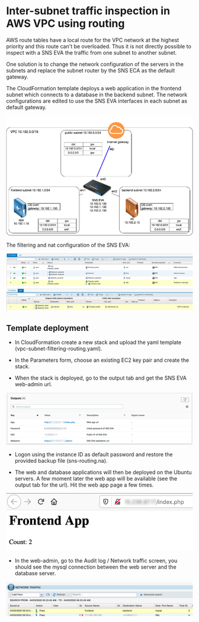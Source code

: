 
# Inter-subnet traffic inspection in AWS VPC using routing

AWS route tables have a local route for the VPC network at the highest priority and this route can't be overloaded. Thus it is not directly possible to inspect with a SNS EVA the traffic from one subnet to another subnet.

One solution is to change the network configuration of the servers in the subnets and replace the subnet router by the SNS ECA as the default gateway.

The CloudFormation template deploys a web application in the frontend subnet which connects to a database in the backend subnet. The network configurations are edited to use the SNS EVA interfaces in each subnet as default gateway.

![aws](img/aws.png)

The filtering and nat configuration of the SNS EVA:

![filter](img/filter.png)
![nat](img/nat.png)


## Template deployment

- In CloudFormation create a new stack and upload the yaml template (vpc-subnet-filtering-routing.yaml).

- In the Parameters form, choose an existing EC2 key pair and create the stack.

- When the stack is deployed, go to the output tab and get the SNS EVA web-admin url.

![Output](img/output.png)

- Logon using the instance ID as default password and restore the provided backup file (sns-routing.na). 

- The web and database applications will then be deployed on the Ubuntu servers. A few moment later the web app will be available (see the output tab for the url). Hit the web app page a few times.

![web-app](img/app.png)

- In the web-admin, go to the Audit log / Network traffic screen, you should see the mysql connection between the web server and the database server.

![log](img/log.png)